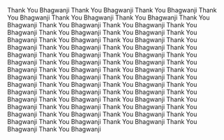 Thank You Bhagwanji
Thank You Bhagwanji
Thank You Bhagwanji
Thank You Bhagwanji
Thank You Bhagwanji
Thank You Bhagwanji
Thank You Bhagwanji
Thank You Bhagwanji
Thank You Bhagwanji
Thank You Bhagwanji
Thank You Bhagwanji
Thank You Bhagwanji
Thank You Bhagwanji
Thank You Bhagwanji
Thank You Bhagwanji
Thank You Bhagwanji
Thank You Bhagwanji
Thank You Bhagwanji
Thank You Bhagwanji
Thank You Bhagwanji
Thank You Bhagwanji
Thank You Bhagwanji
Thank You Bhagwanji
Thank You Bhagwanji
Thank You Bhagwanji
Thank You Bhagwanji
Thank You Bhagwanji
Thank You Bhagwanji
Thank You Bhagwanji
Thank You Bhagwanji
Thank You Bhagwanji
Thank You Bhagwanji
Thank You Bhagwanji
Thank You Bhagwanji
Thank You Bhagwanji
Thank You Bhagwanji
Thank You Bhagwanji
Thank You Bhagwanji
Thank You Bhagwanji
Thank You Bhagwanji
Thank You Bhagwanji
Thank You Bhagwanji
Thank You Bhagwanji
Thank You Bhagwanji
Thank You Bhagwanji
Thank You Bhagwanji
Thank You Bhagwanji
Thank You Bhagwanji
Thank You Bhagwanji
Thank You Bhagwanji
